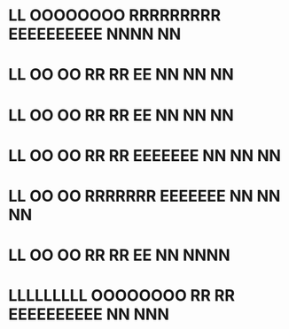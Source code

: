 
#      LL             OOOOOOOO      RRRRRRRRR       EEEEEEEEEE     NNNN     NN
#      LL            OO      OO     RR      RR      EE             NN NN    NN
#      LL           OO        OO    RR       RR     EE             NN  NN   NN
#      LL          OO          OO   RR      RR      EEEEEEE        NN   NN  NN
#      LL           OO        OO    RRRRRRR         EEEEEEE        NN    NN NN
#      LL            OO      OO     RR    RR        EE             NN     NNNN
#      LLLLLLLLL      OOOOOOOO      RR     RR       EEEEEEEEEE     NN      NNN

